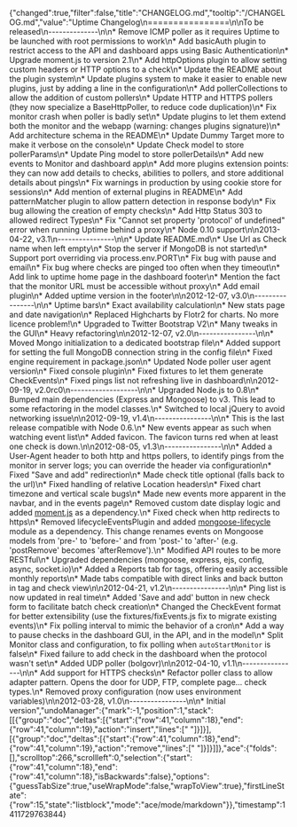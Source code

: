 {"changed":true,"filter":false,"title":"CHANGELOG.md","tooltip":"/CHANGELOG.md","value":"Uptime Changelog\n================\n\nTo be released\n--------------\n\n* Remove ICMP poller as it requires Uptime to be launched with root permissions to work\n* Add basicAuth plugin to restrict access to the API and dashboard apps using Basic Authentication\n* Upgrade moment.js to version 2.1\n* Add httpOptions plugin to allow setting custom headers or HTTP options to a check\n* Update the README about the plugin system\n* Update plugins system to make it easier to enable new plugins, just by adding a line in the configuration\n* Add pollerCollections to allow the addition of custom pollers\n* Update HTTP and HTTPS pollers (they now specialize a BaseHttpPoller, to reduce code duplication)\n* Fix monitor crash when poller is badly set\n* Update plugins to let them extend both the monitor and the webapp (warning: changes plugins signature)\n* Add architecture schema in the README\n* Update Dummy Target more to make it verbose on the console\n* Update Check model to store pollerParams\n* Update Ping model to store pollerDetails\n* Add new events to Monitor and dashboard app\n* Add more plugins extension points: they can now add details to checks, abilities to pollers, and store additional details about pings\n* Fix warnings in production by using cookie store for sessions\n* Add mention of external plugins in README\n* Add patternMatcher plugin to allow pattern detection in response body\n* Fix bug allowing the creation of empty checks\n* Add Http Status 303 to allowed redirect Types\n* Fix \"Cannot set property 'protocol' of undefined\" error when running Uptime behind a proxy\n* Node 0.10 support\n\n2013-04-22, v3.1\n----------------\n\n* Update README.md\n* Use Url as Check name when left empty\n* Stop the server if MongoDB is not started\n* Support port overriding via process.env.PORT\n* Fix bug with pause and email\n* Fix bug where checks are pinged too often when they timeout\n* Add link to uptime home page in the dashboard footer\n* Mention the fact that the monitor URL must be accessible without proxy\n* Add email plugin\n* Added uptime version in the footer\n\n2012-12-07, v3.0\n----------------\n\n* Uptime bars\n* Exact availability calculation\n* New stats page and date navigation\n* Replaced Highcharts by Flotr2 for charts. No more licence problem!\n* Upgraded to Twitter Bootstrap V2\n* Many tweaks in the GUI\n* Heavy refactoring\n\n2012-12-07, v2.0\n----------------\n\n* Moved Mongo initialization to a dedicated bootstrap file\n* Added support for setting the full MongoDB connection string in the config file\n* Fixed engine requirement in package.json\n* Updated Node poller user agent version\n* Fixed console plugin\n* Fixed fixtures to let them generate CheckEvents\n* Fixed pings list not refreshing live in dashboard\n\n2012-09-19, v2.0rc0\n-------------------\n\n* Upgraded Node.js to 0.8\n* Bumped main dependencies (Express and Mongoose) to v3. This lead to some refactoring in the model classes.\n* Switched to local jQuery to avoid networking issue\n\n2012-09-19, v1.4\n----------------\n\n* This is the last release compatible with Node 0.6.\n* New events appear as such when watching event list\n* Added favicon. The favicon turns red when at least one check is down.\n\n2012-08-05, v1.3\n----------------\n\n* Added a User-Agent header to both http and https pollers, to identify pings from the monitor in server logs; you can override the header via configuration\n* Fixed \"Save and add\" redirection\n* Made check title optional (falls back to the url)\n* Fixed handling of relative Location headers\n* Fixed chart timezone and vertical scale bugs\n* Made new events more apparent in the navbar, and in the events page\n* Removed custom date display logic and added [moment.js](http://momentjs.com/) as a dependency.\n* Fixed check when http redirects to https\n* Removed lifecycleEventsPlugin and added [mongoose-lifecycle](https://github.com/fzaninotto/mongoose-lifecycle) module as a dependency. This change renames events on Mongoose models from 'pre-' to 'before-' and from 'post-' to 'after-' (e.g. 'postRemove' becomes 'afterRemove').\n* Modified API routes to be more RESTful\n* Upgraded dependencies (mongoose, express, ejs, config, async, socket.io)\n* Added a Reports tab for tags, offering easily accessible monthly reports\n* Made tabs compatible with direct links and back button in tag and check view\n\n2012-04-21, v1.2\n----------------\n\n* Ping list is now updated in real time\n* Added 'Save and add' button in new check form to facilitate batch check creation\n* Changed the CheckEvent format for better extensibility (use the fixtures/fixEvents.js fix to migrate existing events)\n* Fix polling interval to mimic the behavior of a cron\n* Add a way to pause checks in the dashboard GUI, in the API, and in the model\n* Split Monitor class and configuration, to fix polling when `autoStartMonitor` is false\n* Fixed failure to add check in the dashboard when the protocol wasn't set\n* Added UDP poller (bolgovr)\n\n2012-04-10, v1.1\n----------------\n\n* Add support for HTTPS checks\n* Refactor poller class to allow adapter pattern. Opens the door for UDP, FTP, complete page... check types.\n* Removed proxy configuration (now uses environment variables)\n\n2012-03-28, v1.0\n----------------\n\n* Initial version","undoManager":{"mark":-1,"position":1,"stack":[[{"group":"doc","deltas":[{"start":{"row":41,"column":18},"end":{"row":41,"column":19},"action":"insert","lines":[" "]}]}],[{"group":"doc","deltas":[{"start":{"row":41,"column":18},"end":{"row":41,"column":19},"action":"remove","lines":[" "]}]}]]},"ace":{"folds":[],"scrolltop":266,"scrollleft":0,"selection":{"start":{"row":41,"column":18},"end":{"row":41,"column":18},"isBackwards":false},"options":{"guessTabSize":true,"useWrapMode":false,"wrapToView":true},"firstLineState":{"row":15,"state":"listblock","mode":"ace/mode/markdown"}},"timestamp":1411729763844}
